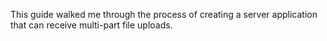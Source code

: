 This guide walked me through the process of creating a server application that can receive multi-part file uploads.


